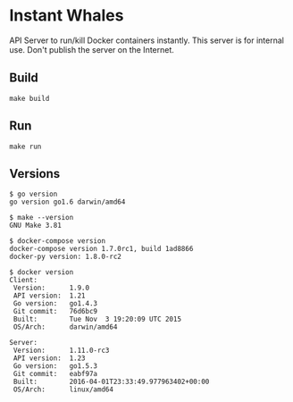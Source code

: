 # Instant Whales

API Server to run/kill Docker containers instantly.
This server is for internal use. Don't publish the server on the Internet.

## Build

`make build`

## Run

`make run`

## Versions

```
$ go version    
go version go1.6 darwin/amd64

$ make --version
GNU Make 3.81

$ docker-compose version
docker-compose version 1.7.0rc1, build 1ad8866
docker-py version: 1.8.0-rc2

$ docker version
Client:
 Version:      1.9.0
 API version:  1.21
 Go version:   go1.4.3
 Git commit:   76d6bc9
 Built:        Tue Nov  3 19:20:09 UTC 2015
 OS/Arch:      darwin/amd64

Server:
 Version:      1.11.0-rc3
 API version:  1.23
 Go version:   go1.5.3
 Git commit:   eabf97a
 Built:        2016-04-01T23:33:49.977963402+00:00
 OS/Arch:      linux/amd64
```